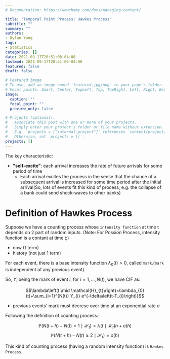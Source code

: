 ```yaml
---
# Documentation: https://wowchemy.com/docs/managing-content/

title: "Temporal Point Process: Hawkes Process"
subtitle: ""
summary: ""
authors: 
- Dylan Yang
tags: 
- Statistics
categories: []
date: 2021-09-17T20:51:00-04:00
lastmod: 2021-09-17T20:51:00-04:00
featured: false
draft: false

# Featured image
# To use, add an image named `featured.jpg/png` to your page's folder.
# Focal points: Smart, Center, TopLeft, Top, TopRight, Left, Right, BottomLeft, Bottom, BottomRight.
image:
  caption: ""
  focal_point: ""
  preview_only: false

# Projects (optional).
#   Associate this post with one or more of your projects.
#   Simply enter your project's folder or file name without extension.
#   E.g. `projects = ["internal-project"]` references `content/project/deep-learning/index.md`.
#   Otherwise, set `projects = []`.
projects: []
---
```



The key characteristic:
- **"self-excite"**:  each arrival increases the rate of future arrivals for some period of time
  - Each arrival excites the process in the sense that the chance of a subsequent arrival is increased for some time period after the initial arrival(So, lots of events fit this kind of process, e.g. the collapse of a bank could send shock-waves to other banks)



# Definition of Hawkes Process

Suppose we have a counting process whose `intensity function` at time t depends on 2 part of random inputs. (Note: For Possion Process, intensity function is a contant at time t;)
- now (1 term)
- history (not just 1 term)

For each event, there is a base intensity function $\lambda_{0}(t)>0$, called `mark`.(`mark` is independent of any previous event).

So, $Y_{i}$ being the mark of event $i$, for $i=1, \ldots, N(t)$, we have CIF as:

$$\lambda\left(t \mid \mathcal{H}_{t}\right)=\lambda_{0}(t)+\sum_{i=1}^{N(t)} Y_{i} e^{-\delta\left(t-T_{i}\right)}$$
- previous events' mark must decrese over time at an exponential rate $\sigma$

Following the definition of counting process:

$$\mathbb{P}\left(N(t+h)-N(t)=1 \mid \mathcal{H}_{t}\right)=\lambda\left(t \mid \mathcal{H}_{t}\right) h+o(h)$$
$$\mathbb{P}\left(N(t+h)-N(t) \geq 2 \mid \mathcal{H}_{t}\right)=o(h)$$


This kind of counting process (having a random intensity function) is `Hawkes Process`.



